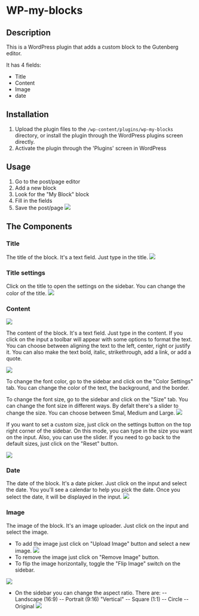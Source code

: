 # WP-my-blocks

## Description

This is a WordPress plugin that adds a custom block to the Gutenberg editor.

It has 4 fields:
- Title
- Content
- Image
- date

## Installation

1. Upload the plugin files to the `/wp-content/plugins/wp-my-blocks` directory, or install the plugin through the WordPress plugins screen directly.
2. Activate the plugin through the 'Plugins' screen in WordPress

## Usage

1. Go to the post/page editor
2. Add a new block
3. Look for the "My Block" block
4. Fill in the fields
5. Save the post/page
![](https://i.ibb.co/XDLmrm7/image1.png)

## The Components

### Title

The title of the block. It's a text field. Just type in the title.
![](https://i.ibb.co/D1TZ8N3/titleinput.png)

### Title settings

Click on the title to open the settings on the sidebar. You can change the color of the title.
![](https://i.ibb.co/VLzgRJg/titlecolor.png)

### Content

![](https://i.ibb.co/pQxKGnS/content.png)

The content of the block. It's a text field. Just type in the content. If you click on the input a toolbar will appear with some options to format the text. You can choose between aligning the text to the left, center, right or justify it. You can also make the text bold, italic, strikethrough, add a link, or add a quote.

![](https://i.ibb.co/L8PtGKb/contentalign.png)

To change the font color, go to the sidebar and click on the "Color Settings" tab. You can change the color of the text, the background, and the border.

To change the font size, go to the sidebar and click on the "Size" tab. You can change the font size in different ways. By defalt there's a slider to change the size. You can choose between Smal, Medium and Large. 
![](https://i.ibb.co/vmcySD3/image1-4.png)


If you want to set a custom size, just click on the settings button on the top right corner of the sidebar. On this mode, you can type in the size you want on the input. Also, you can use the slider. If you need to go back to the default sizes, just click on the "Reset" button.

![](https://i.ibb.co/NjC2Jp1/sizeslider.png)

### Date

The date of the block. It's a date picker. Just click on the input and select the date. You you'll see a calendar to help you pick the date. Once you select the date, it will be displayed in the input.
![](https://i.ibb.co/ssKbP7w/calendar.png)

### Image

The image of the block. It's an image uploader. Just click on the input and select the image. 
 - To add the image just click on "Upload Image" button and select a new image.
![](https://i.ibb.co/MPqm4X0/upload.png)
 - To remove the image just click on "Remove Image" button.
 - To flip the image horizontally, toggle the "Flip Image" switch on the sidebar. 
 
![](https://i.ibb.co/RbdsJZc/flip.png)
 - On the sidebar you can change the aspect ratio. There are:
     -- Landscape (16:9)
     -- Portrait (9:16) "Vertical"
     -- Square (1:1)
     -- Circle
     -- Original
 ![](https://i.ibb.co/12q5FrH/aspect.png)


